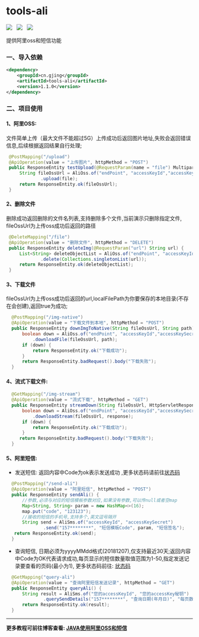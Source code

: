 # tools-ali
![](https://img.shields.io/badge/version-1.1.0-green.svg) &nbsp;
 ![](https://img.shields.io/badge/author-Gjing-green.svg) &nbsp; 
 ![](https://img.shields.io/badge/builder-success-green.svg)    

提供阿里oss和短信功能   
### 一、导入依赖
```xml
<dependency>
    <groupId>cn.gjing</groupId>
    <artifactId>tools-ali</artifactId>
    <version>1.1.0</version>
</dependency>
```
### 二、项目使用
#### 1、阿里OSS:   
文件简单上传（最大文件不能超过5G）上传成功后返回图片地址,失败会返回错误信息,后续根据返回结果自行处理;
 ```java
  @PostMapping("/upload")
  @ApiOperation(value = "上传图片", httpMethod = "POST")
  public ResponseEntity testUpload(@RequestParam(name = "file") MultipartFile file) {
      String fileOssUrl = AliOss.of("endPoint", "accessKeyId","accessKeySecret", "bucketName")
              .upload(file);
      return ResponseEntity.ok(fileOssUrl);
  }
```  
#### 2、删除文件
删除成功返回删除的文件名列表,支持删除多个文件,当前演示只删除指定文件, fileOssUrl为上传oss成功后返回的路径
 ```java
  @DeleteMapping("/file")
  @ApiOperation(value = "删除文件", httpMethod = "DELETE")
  public ResponseEntity deleteImg(@RequestParam("url") String url) {
      List<String> deleteObjectList = AliOss.of("endPoint", "accessKeyId","accessKeySecret", "bucketName")
              .delete(Collections.singletonList(url));
      return ResponseEntity.ok(deleteObjectList);
  }
 ```   
#### 3、下载文件
fileOssUrl为上传oss成功后返回的url,localFilePath为你要保存的本地目录(不存在会创建),返回true为成功;
```java
  @PostMapping("/img-native")
  @ApiOperation(value = "下载文件到本地", httpMethod = "POST")
  public ResponseEntity downImgToNative(String fileOssUrl, String path) {
      boolean down = AliOss.of("endPoint", "accessKeyId","accessKeySecret", "bucketName")
          .downloadFile(fileOssUrl, path);
      if (down) {
          return ResponseEntity.ok("下载成功");
      }
      return ResponseEntity.badRequest().body("下载失败");
  }
```
#### 4、流式下载文件:
```java
  @GetMapping("/img-stream")
  @ApiOperation(value = "流式下载", httpMethod = "GET")
  public ResponseEntity streamDown(String fileOssUrl, HttpServletResponse response) {
      boolean down = AliOss.of("endPoint", "accessKeyId","accessKeySecret", "bucketName")
          .downloadStream(fileOssUrl, response);
      if (down) {
          return ResponseEntity.ok("下载成功");
      }
     return ResponseEntity.badRequest().body("下载失败");
  }
```
#### 5、阿里短信:
 * 发送短信: 返回内容中Code为ok表示发送成功 ,更多状态码请前往[状态码](https://help.aliyun.com/document_detail/101346.html?spm=a2c4g.11186623.2.14.633f56e06vZoyq)
 ```java
   @PostMapping("/send-ali")
   @ApiOperation(value = "阿里短信", httpMethod = "POST")
   public ResponseEntity sendAli() {
       //参数,必须与对应的短信模板参数对应,如果没有参数,可以传null或者空map
       Map<String, String> param = new HashMap<>(16);
       map.put("code", "123123");
       //接收的短信的手机号,支持多个,英文逗号隔开
       String send = AliSms.of("accessKeyId", "accessKeySecret")
               .send("157********", "短信模板Code", param, "短信签名");
    return ResponseEntity.ok(send);
   }
 ```
 * 查询短信, 日期必须为yyyyMMdd格式(20181207),仅支持最近30天;返回内容中Code为OK代表请求成功,每页显示的短信数量取值范围为1-50,指定发送记录要查看的页码(最小为1),
    更多状态码前往: [状态码](https://help.aliyun.com/document_detail/101346.html?spm=a2c4g.11186623.2.13.450fbc454bQfCJ)
 ```java
   @GetMapping("query-ali")
   @ApiOperation(value = "查询阿里短信发送记录", httpMethod = "GET")
   public ResponseEntity queryAli() {
       String result = AliSms.of("您的accessKeyId", "您的accessKey秘钥")
               .querySendDetails("157********", "查询日期(年月日)", "每页数量", "当前页数");
       return ResponseEntity.ok(result);
   }
 ```
---
 **更多教程可前往博客查看: [JAVA使用阿里OSS和短信](https://yq.aliyun.com/articles/704400?spm=a2c4e.11155435.0.0.7a2f3312buXQzX)**